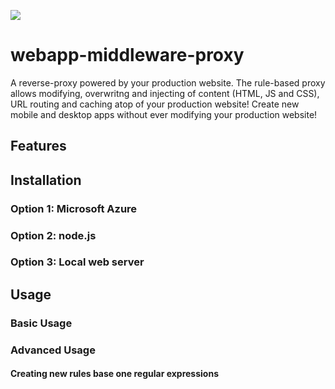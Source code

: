 ![](http://i.imgur.com/GKYGYp1.png)

# webapp-middleware-proxy

A reverse-proxy powered by your production website. The rule-based proxy allows modifying, overwritng and injecting of content (HTML, JS and CSS), URL routing and caching atop of your production website! Create new mobile and desktop apps without ever modifying your production website!

## Features

## Installation
### Option 1: Microsoft Azure
### Option 2: node.js
### Option 3: Local web server

## Usage
### Basic Usage
### Advanced Usage
#### Creating new rules base one regular expressions


